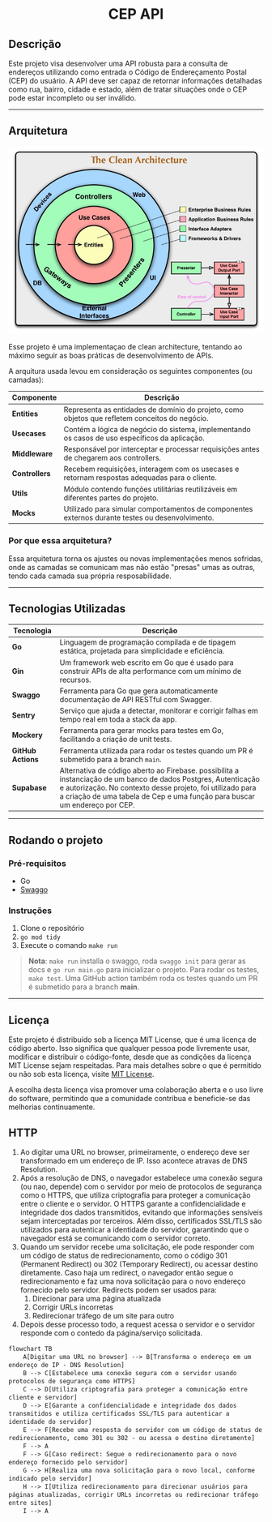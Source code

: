 <h1 align="center">
  CEP API 
</h1>

## Descrição

Este projeto visa desenvolver uma API robusta para a consulta de endereços utilizando como entrada o Código de Endereçamento Postal (CEP) do usuário. A API deve ser capaz de retornar informações detalhadas como rua, bairro, cidade e estado, além de tratar situações onde o CEP pode estar incompleto ou ser inválido.

---

## Arquitetura

![clean arch](clean-arch.jpg)

Esse projeto é uma implementaçao de clean architecture, tentando ao máximo seguir as boas práticas de desenvolvimento de APIs. 

A arquitura usada levou em consideração os seguintes componentes (ou camadas):

| Componente   | Descrição                                                                                           |
|--------------|-----------------------------------------------------------------------------------------------------|
| **Entities**    | Representa as entidades de domínio do projeto, como objetos que refletem conceitos do negócio.     |
| **Usecases**  | Contém a lógica de negócio do sistema, implementando os casos de uso específicos da aplicação.     |
| **Middleware**  | Responsável por interceptar e processar requisições antes de chegarem aos controllers.             |
| **Controllers**  | Recebem requisições, interagem com os usecases e retornam respostas adequadas para o cliente.      |
| **Utils**        | Módulo contendo funções utilitárias reutilizáveis em diferentes partes do projeto.                 |
| **Mocks**        | Utilizado para simular comportamentos de componentes externos durante testes ou desenvolvimento.  |

### Por que essa arquitetura?

Essa arquitetura torna os ajustes ou novas implementações menos sofridas, onde as camadas se comunicam mas não estão "presas" umas as outras, tendo cada camada sua própria resposabilidade.

---

## Tecnologias Utilizadas

| Tecnologia | Descrição                                                                                   |
|------------|---------------------------------------------------------------------------------------------|
| **Go**        | Linguagem de programação compilada e de tipagem estática, projetada para simplicidade e eficiência. |
| **Gin**         | Um framework web escrito em Go que é usado para construir APIs de alta performance com um mínimo de recursos. |
| **Swaggo**      | Ferramenta para Go que gera automaticamente documentação de API RESTful com Swagger. |
| **Sentry**      | Serviço que ajuda a detectar, monitorar e corrigir falhas em tempo real em toda a stack da app. |
| **Mockery**     | Ferramenta para gerar mocks para testes em Go, facilitando a criação de unit tests. |
| **GitHub Actions**        | Ferramenta utilizada para rodar os testes quando um PR é submetido para a branch `main`.  |
| **Supabase**        | Alternativa de código aberto ao Firebase. possibilita a instanciação de um banco de dados Postgres, Autenticação e autorização. No contexto desse projeto, foi utilizado para a criação de uma tabela de Cep e uma função para buscar um endereço por CEP.  |

---

## Rodando o projeto

### Pré-requisitos

- Go
- [Swaggo](https://github.com/swaggo/swag?tab=readme-ov-file#getting-started)

### Instruções

1. Clone o repositório
2. `go mod tidy`
3. Execute o comando `make run`

> **Nota**: `make run` installa o swaggo, roda `swaggo init` para gerar as docs e `go run main.go` para inicializar o projeto. Para rodar os testes, `make test`. Uma GitHub action também roda os testes quando um PR é submetido para a branch **main**.

---

## Licença

Este projeto é distribuído sob a licença MIT License, que é uma licença de código aberto. Isso significa que qualquer pessoa pode livremente usar, modificar e distribuir o código-fonte, desde que as condições da licença MIT License sejam respeitadas. Para mais detalhes sobre o que é permitido ou não sob esta licença, visite [MIT License](https://opensource.org/license/mit).

A escolha desta licença visa promover uma colaboração aberta e o uso livre do software, permitindo que a comunidade contribua e beneficie-se das melhorias continuamente.

## HTTP

1. Ao digitar uma URL no browser, primeiramente, o endereço deve ser transformado em um endereço de IP. Isso acontece atravas de DNS Resolution.
2. Após a resolução de DNS, o navegador estabelece uma conexão segura (ou nao, depende) com o servidor por meio de protocolos de segurança como o HTTPS, que utiliza criptografia para proteger a comunicação entre o cliente e o servidor. O HTTPS garante a confidencialidade e integridade dos dados transmitidos, evitando que informações sensíveis sejam interceptadas por terceiros. Além disso, certificados SSL/TLS são utilizados para autenticar a identidade do servidor, garantindo que o navegador está se comunicando com o servidor correto.
3. Quando um servidor recebe uma solicitação, ele pode responder com um código de status de redirecionamento, como o código 301 (Permanent Redirect) ou 302 (Temporary Redirect), ou acessar destino diretamente. Caso haja um redirect, o navegador então segue o redirecionamento e faz uma nova solicitação para o novo endereço fornecido pelo servidor. Redirects podem ser usados para:
   1. Direcionar para uma página atualizada
   2. Corrigir URLs incorretas
   3. Redirecionar tráfego de um site para outro
4. Depois desse processo todo, a request acessa o servidor e o servidor responde com o contedo da página/serviço solicitada.

```mermaid
flowchart TB
    A[Digitar uma URL no browser] --> B[Transforma o endereço em um endereço de IP - DNS Resolution]
    B --> C[Estabelece uma conexão segura com o servidor usando protocolos de segurança como HTTPS]
    C --> D[Utiliza criptografia para proteger a comunicação entre cliente e servidor]
    D --> E[Garante a confidencialidade e integridade dos dados transmitidos e utiliza certificados SSL/TLS para autenticar a identidade do servidor]
    E --> F[Recebe uma resposta do servidor com um código de status de redirecionamento, como 301 ou 302 - ou acessa o destino diretamente]
    F --> A
    F --> G[Caso redirect: Segue o redirecionamento para o novo endereço fornecido pelo servidor]
    G --> H[Realiza uma nova solicitação para o novo local, conforme indicado pelo servidor]
    H --> I[Utiliza redirecionamento para direcionar usuários para páginas atualizadas, corrigir URLs incorretas ou redirecionar tráfego entre sites]
    I --> A
```
